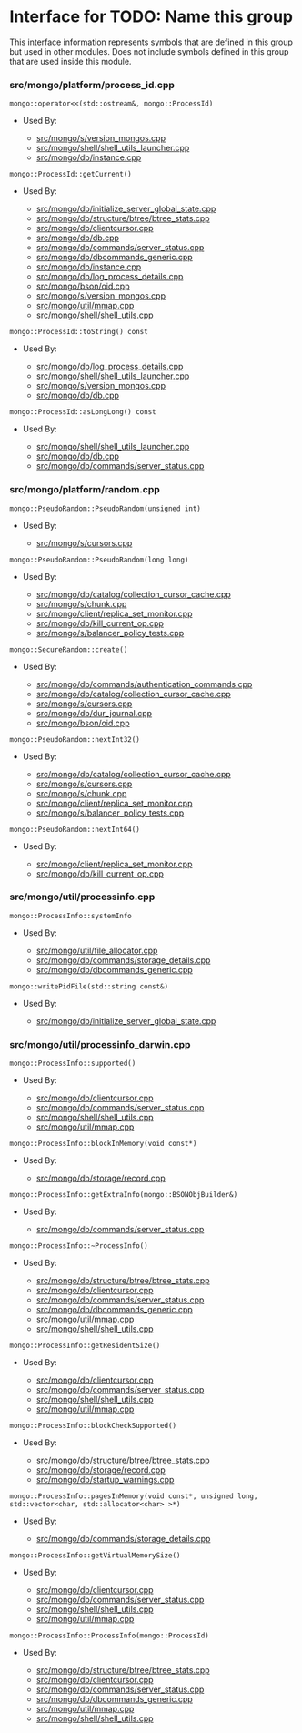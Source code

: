 
# Interface for TODO: Name this group
This interface information represents symbols that are defined in this group but used in other modules.  Does not include symbols defined in this group that are used inside this module.

### src/mongo/platform/process\_id.cpp

<div></div>

    mongo::operator<<(std::ostream&, mongo::ProcessId)

- Used By:

    - [src/mongo/s/version\_mongos.cpp](../../../../sharding/sharding)
    - [src/mongo/shell/shell\_utils\_launcher.cpp](../../../../mongo\_shell/mongo\_shell)
    - [src/mongo/db/instance.cpp](../../../../storage/storage\_layer\_structure)

<div></div>

    mongo::ProcessId::getCurrent()

- Used By:

    - [src/mongo/db/initialize\_server\_global\_state.cpp](../../../../process\_management/startup\_initialization)
    - [src/mongo/db/structure/btree/btree\_stats.cpp](../../../../storage/storage\_layer\_structure)
    - [src/mongo/db/clientcursor.cpp](../../../../queries/client\_and\_operation\_tracking)
    - [src/mongo/db/db.cpp](../../../../process\_management/mongos\_and\_mongod\_mains)
    - [src/mongo/db/commands/server\_status.cpp](../../../../queries/database\_commands)
    - [src/mongo/db/dbcommands\_generic.cpp](../../../../queries/database\_commands)
    - [src/mongo/db/instance.cpp](../../../../storage/storage\_layer\_structure)
    - [src/mongo/db/log\_process\_details.cpp](../../../../process\_management/logging\_system)
    - [src/mongo/bson/oid.cpp](../../../../bson/bson)
    - [src/mongo/s/version\_mongos.cpp](../../../../sharding/sharding)
    - [src/mongo/util/mmap.cpp](../../../../storage/mmap)
    - [src/mongo/shell/shell\_utils.cpp](../../../../mongo\_shell/mongo\_shell)

<div></div>

    mongo::ProcessId::toString() const

- Used By:

    - [src/mongo/db/log\_process\_details.cpp](../../../../process\_management/logging\_system)
    - [src/mongo/shell/shell\_utils\_launcher.cpp](../../../../mongo\_shell/mongo\_shell)
    - [src/mongo/s/version\_mongos.cpp](../../../../sharding/sharding)
    - [src/mongo/db/db.cpp](../../../../process\_management/mongos\_and\_mongod\_mains)

<div></div>

    mongo::ProcessId::asLongLong() const

- Used By:

    - [src/mongo/shell/shell\_utils\_launcher.cpp](../../../../mongo\_shell/mongo\_shell)
    - [src/mongo/db/db.cpp](../../../../process\_management/mongos\_and\_mongod\_mains)
    - [src/mongo/db/commands/server\_status.cpp](../../../../queries/database\_commands)

### src/mongo/platform/random.cpp

<div></div>

    mongo::PseudoRandom::PseudoRandom(unsigned int)

- Used By:

    - [src/mongo/s/cursors.cpp](../../../../sharding/sharding)

<div></div>

    mongo::PseudoRandom::PseudoRandom(long long)

- Used By:

    - [src/mongo/db/catalog/collection\_cursor\_cache.cpp](../../../../storage/storage\_layer\_structure)
    - [src/mongo/s/chunk.cpp](../../../../sharding/sharding)
    - [src/mongo/client/replica\_set\_monitor.cpp](../../../../network/cpp\_client\_driver)
    - [src/mongo/db/kill\_current\_op.cpp](../../../../queries/client\_and\_operation\_tracking)
    - [src/mongo/s/balancer\_policy\_tests.cpp](../../../../sharding/sharding)

<div></div>

    mongo::SecureRandom::create()

- Used By:

    - [src/mongo/db/commands/authentication\_commands.cpp](../../../../security/authentication)
    - [src/mongo/db/catalog/collection\_cursor\_cache.cpp](../../../../storage/storage\_layer\_structure)
    - [src/mongo/s/cursors.cpp](../../../../sharding/sharding)
    - [src/mongo/db/dur\_journal.cpp](../../../../storage/journaling)
    - [src/mongo/bson/oid.cpp](../../../../bson/bson)

<div></div>

    mongo::PseudoRandom::nextInt32()

- Used By:

    - [src/mongo/db/catalog/collection\_cursor\_cache.cpp](../../../../storage/storage\_layer\_structure)
    - [src/mongo/s/cursors.cpp](../../../../sharding/sharding)
    - [src/mongo/s/chunk.cpp](../../../../sharding/sharding)
    - [src/mongo/client/replica\_set\_monitor.cpp](../../../../network/cpp\_client\_driver)
    - [src/mongo/s/balancer\_policy\_tests.cpp](../../../../sharding/sharding)

<div></div>

    mongo::PseudoRandom::nextInt64()

- Used By:

    - [src/mongo/client/replica\_set\_monitor.cpp](../../../../network/cpp\_client\_driver)
    - [src/mongo/db/kill\_current\_op.cpp](../../../../queries/client\_and\_operation\_tracking)

### src/mongo/util/processinfo.cpp

<div></div>

    mongo::ProcessInfo::systemInfo

- Used By:

    - [src/mongo/util/file\_allocator.cpp](../../../../storage/file\_allocation)
    - [src/mongo/db/commands/storage\_details.cpp](../../../../queries/database\_commands)
    - [src/mongo/db/dbcommands\_generic.cpp](../../../../queries/database\_commands)

<div></div>

    mongo::writePidFile(std::string const&)

- Used By:

    - [src/mongo/db/initialize\_server\_global\_state.cpp](../../../../process\_management/startup\_initialization)

### src/mongo/util/processinfo\_darwin.cpp

<div></div>

    mongo::ProcessInfo::supported()

- Used By:

    - [src/mongo/db/clientcursor.cpp](../../../../queries/client\_and\_operation\_tracking)
    - [src/mongo/db/commands/server\_status.cpp](../../../../queries/database\_commands)
    - [src/mongo/shell/shell\_utils.cpp](../../../../mongo\_shell/mongo\_shell)
    - [src/mongo/util/mmap.cpp](../../../../storage/mmap)

<div></div>

    mongo::ProcessInfo::blockInMemory(void const*)

- Used By:

    - [src/mongo/db/storage/record.cpp](../../../../storage/storage\_layer\_structure)

<div></div>

    mongo::ProcessInfo::getExtraInfo(mongo::BSONObjBuilder&)

- Used By:

    - [src/mongo/db/commands/server\_status.cpp](../../../../queries/database\_commands)

<div></div>

    mongo::ProcessInfo::~ProcessInfo()

- Used By:

    - [src/mongo/db/structure/btree/btree\_stats.cpp](../../../../storage/storage\_layer\_structure)
    - [src/mongo/db/clientcursor.cpp](../../../../queries/client\_and\_operation\_tracking)
    - [src/mongo/db/commands/server\_status.cpp](../../../../queries/database\_commands)
    - [src/mongo/db/dbcommands\_generic.cpp](../../../../queries/database\_commands)
    - [src/mongo/util/mmap.cpp](../../../../storage/mmap)
    - [src/mongo/shell/shell\_utils.cpp](../../../../mongo\_shell/mongo\_shell)

<div></div>

    mongo::ProcessInfo::getResidentSize()

- Used By:

    - [src/mongo/db/clientcursor.cpp](../../../../queries/client\_and\_operation\_tracking)
    - [src/mongo/db/commands/server\_status.cpp](../../../../queries/database\_commands)
    - [src/mongo/shell/shell\_utils.cpp](../../../../mongo\_shell/mongo\_shell)
    - [src/mongo/util/mmap.cpp](../../../../storage/mmap)

<div></div>

    mongo::ProcessInfo::blockCheckSupported()

- Used By:

    - [src/mongo/db/structure/btree/btree\_stats.cpp](../../../../storage/storage\_layer\_structure)
    - [src/mongo/db/storage/record.cpp](../../../../storage/storage\_layer\_structure)
    - [src/mongo/db/startup\_warnings.cpp](../../../../process\_management/startup\_initialization)

<div></div>

    mongo::ProcessInfo::pagesInMemory(void const*, unsigned long, std::vector<char, std::allocator<char> >*)

- Used By:

    - [src/mongo/db/commands/storage\_details.cpp](../../../../queries/database\_commands)

<div></div>

    mongo::ProcessInfo::getVirtualMemorySize()

- Used By:

    - [src/mongo/db/clientcursor.cpp](../../../../queries/client\_and\_operation\_tracking)
    - [src/mongo/db/commands/server\_status.cpp](../../../../queries/database\_commands)
    - [src/mongo/shell/shell\_utils.cpp](../../../../mongo\_shell/mongo\_shell)
    - [src/mongo/util/mmap.cpp](../../../../storage/mmap)

<div></div>

    mongo::ProcessInfo::ProcessInfo(mongo::ProcessId)

- Used By:

    - [src/mongo/db/structure/btree/btree\_stats.cpp](../../../../storage/storage\_layer\_structure)
    - [src/mongo/db/clientcursor.cpp](../../../../queries/client\_and\_operation\_tracking)
    - [src/mongo/db/commands/server\_status.cpp](../../../../queries/database\_commands)
    - [src/mongo/db/dbcommands\_generic.cpp](../../../../queries/database\_commands)
    - [src/mongo/util/mmap.cpp](../../../../storage/mmap)
    - [src/mongo/shell/shell\_utils.cpp](../../../../mongo\_shell/mongo\_shell)
